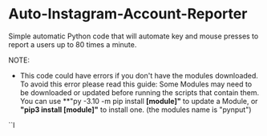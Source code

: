# Auto-Instagram-Account-Reporter
Simple automatic Python code that will automate key and mouse presses to report a users up to 80 times a minute.

NOTE: 
- This code could have errors if you don't have the modules downloaded. To avoid this error please read this guide:
Some Modules may need to be downloaded or updated before running the scripts that contain them. 
You can use **"py -3.10 -m pip install **[module]"** to update a Module, or **"pip3 install [module]"** to install one. (the modules name is "pynput")

``I
